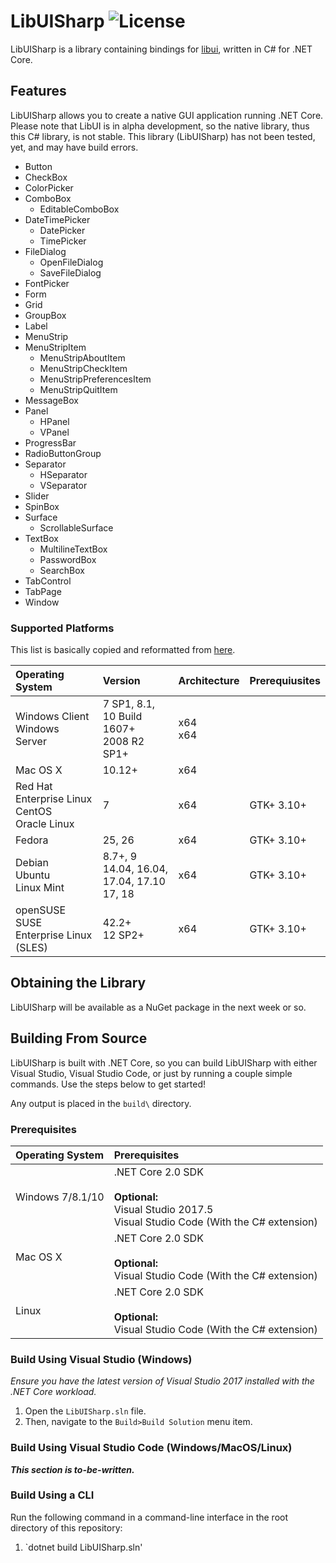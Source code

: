 # LibUISharp ![License](https://img.shields.io/badge/License-MIT-blue.svg?style)
<!--TODO: Add build status buttons.-->

LibUISharp is a library containing bindings for [libui](https://github/andlabs/libui), written in C# for .NET Core.

## Features

LibUISharp allows you to create a native GUI application running .NET Core. Please note that LibUI is in alpha development, so the native library, thus this C# library, is not stable. This library (LibUISharp) has not been tested, yet, and may have build errors.

* Button
* CheckBox
* ColorPicker
* ComboBox
  * EditableComboBox
* DateTimePicker
  * DatePicker
  * TimePicker
* FileDialog
  * OpenFileDialog
  * SaveFileDialog 
* FontPicker
* Form
* Grid
* GroupBox
* Label
* MenuStrip
* MenuStripItem
  * MenuStripAboutItem
  * MenuStripCheckItem
  * MenuStripPreferencesItem
  * MenuStripQuitItem
* MessageBox
* Panel
  * HPanel
  * VPanel
* ProgressBar
* RadioButtonGroup
* Separator
  * HSeparator
  * VSeparator
* Slider
* SpinBox
* Surface
  * ScrollableSurface
* TextBox
  * MultilineTextBox
  * PasswordBox
  * SearchBox
* TabControl
* TabPage
* Window

### Supported Platforms

This list is basically copied and reformatted from [here](https://github.com/dotnet/core/blob/master/release-notes/2.0/2.0-supported-os.md).

| Operating System                                     | Version                                           | Architecture | Prerequiusites |
| :--------------------------------------------------- | :------------------------------------------------ | :----------- | :------------- |
| Windows Client<br/>Windows Server                    | 7 SP1, 8.1, 10 Build 1607+<br/>2008 R2 SP1+       | x64<br/>x64  |                |
| Mac OS X                                             | 10.12+                                            | x64          |                |
| Red Hat Enterprise Linux<br/>CentOS</br>Oracle Linux | 7                                                 | x64          | GTK+ 3.10+     |
| Fedora                                               | 25, 26                                            | x64          | GTK+ 3.10+     |
| Debian<br/>Ubuntu</br>Linux Mint                     | 8.7+, 9<br/>14.04, 16.04, 17.04, 17.10<br/>17, 18 | x64          | GTK+ 3.10+     |
| openSUSE<br/>SUSE Enterprise Linux (SLES)            | 42.2+<br/>12 SP2+                                 | x64          | GTK+ 3.10+     |

## Obtaining the Library

LibUISharp will be available as a NuGet package in the next week or so.

## Building From Source

LibUISharp is built with .NET Core, so you can build LibUISharp with either Visual Studio, Visual Studio Code,
or just by running a couple simple commands. Use the steps below to get started!

Any output is placed in the `build\` directory.

### Prerequisites

| Operating System | Prerequisites                                                                                                    |
| :--------------- | :--------------------------------------------------------------------------------------------------------------- |
| Windows 7/8.1/10 | .NET Core 2.0 SDK<br/><br/>**Optional:**<br/>Visual Studio 2017.5<br/>Visual Studio Code (With the C# extension) |
| Mac OS X         | .NET Core 2.0 SDK<br/><br/>**Optional:**<br/>Visual Studio Code (With the C# extension)                          |
| Linux            | .NET Core 2.0 SDK<br/><br/>**Optional:**<br/>Visual Studio Code (With the C# extension)                          |

### Build Using Visual Studio (Windows)

*Ensure you have the latest version of Visual Studio 2017 installed with the .NET Core workload.*

1. Open the `LibUISharp.sln` file.
2. Then, navigate to the `Build>Build Solution` menu item.

### Build Using Visual Studio Code (Windows/MacOS/Linux)

***This section is to-be-written.***

### Build Using a CLI

Run the following command in a command-line interface in the root directory of this repository:

1. `dotnet build LibUISharp.sln'